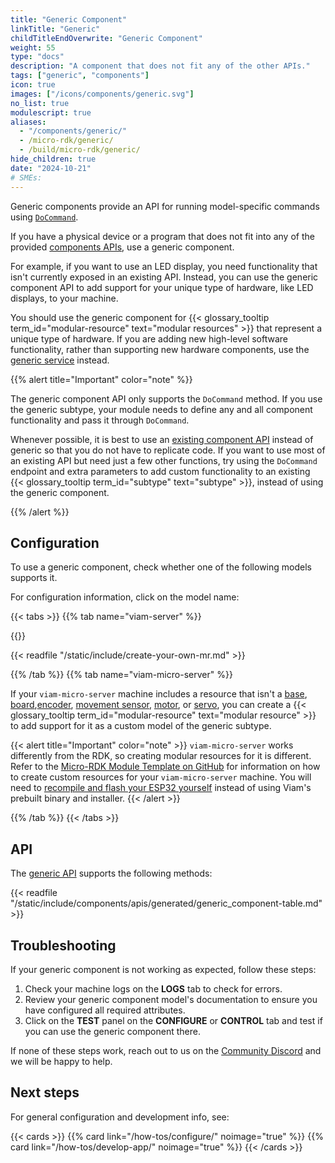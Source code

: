 ```yaml
---
title: "Generic Component"
linkTitle: "Generic"
childTitleEndOverwrite: "Generic Component"
weight: 55
type: "docs"
description: "A component that does not fit any of the other APIs."
tags: ["generic", "components"]
icon: true
images: ["/icons/components/generic.svg"]
no_list: true
modulescript: true
aliases:
  - "/components/generic/"
  - /micro-rdk/generic/
  - /build/micro-rdk/generic/
hide_children: true
date: "2024-10-21"
# SMEs:
---
```


Generic components provide an API for running model-specific commands using [`DoCommand`](/dev/reference/apis/components/generic/#docommand).

If you have a physical device or a program that does not fit into any of the provided [components APIs](/dev/reference/apis/#component-apis), use a generic component.

For example, if you want to use an LED display, you need functionality that isn't currently exposed in an existing API.
Instead, you can use the generic component API to add support for your unique type of hardware, like LED displays, to your machine.

You should use the generic component for {{< glossary_tooltip term_id="modular-resource" text="modular resources" >}} that represent a unique type of hardware.
If you are adding new high-level software functionality, rather than supporting new hardware components, use the [generic service](/services/generic/) instead.

{{% alert title="Important" color="note" %}}

The generic component API only supports the `DoCommand` method.
If you use the generic subtype, your module needs to define any and all component functionality and pass it through `DoCommand`.

Whenever possible, it is best to use an [existing component API](/dev/reference/apis/#component-apis) instead of generic so that you do not have to replicate code.
If you want to use most of an existing API but need just a few other functions, try using the `DoCommand` endpoint and extra parameters to add custom functionality to an existing {{< glossary_tooltip term_id="subtype" text="subtype" >}}, instead of using the generic component.

{{% /alert %}}

## Configuration

To use a generic component, check whether one of the following models supports it.

For configuration information, click on the model name:

{{< tabs >}}
{{% tab name="viam-server" %}}

{{<resources api="rdk:component:generic" type="generic" no-intro="true">}}

{{< readfile "/static/include/create-your-own-mr.md" >}}

{{% /tab %}}
{{% tab name="viam-micro-server" %}}

If your `viam-micro-server` machine includes a resource that isn't a [base](/components/base/), [board](/components/board/),[encoder](/components/encoder/), [movement sensor](/components/movement-sensor/), [motor](/components/motor/), or [servo](/components/servo/), you can create a {{< glossary_tooltip term_id="modular-resource" text="modular resource" >}} to add support for it as a custom model of the generic subtype.

{{< alert title="Important" color="note" >}}
`viam-micro-server` works differently from the RDK, so creating modular resources for it is different.
Refer to the [Micro-RDK Module Template on GitHub](https://github.com/viamrobotics/micro-rdk/tree/main/templates/module) for information on how to create custom resources for your `viam-micro-server` machine.
You will need to [recompile and flash your ESP32 yourself](/installation/viam-micro-server-setup/#install-viam-micro-server) instead of using Viam's prebuilt binary and installer.
{{< /alert >}}

{{% /tab %}}
{{< /tabs >}}

## API

The [generic API](/dev/reference/apis/components/generic/) supports the following methods:

{{< readfile "/static/include/components/apis/generated/generic_component-table.md" >}}

## Troubleshooting

If your generic component is not working as expected, follow these steps:

1. Check your machine logs on the **LOGS** tab to check for errors.
2. Review your generic component model's documentation to ensure you have configured all required attributes.
3. Click on the **TEST** panel on the **CONFIGURE** or **CONTROL** tab and test if you can use the generic component there.

If none of these steps work, reach out to us on the [Community Discord](https://discord.gg/viam) and we will be happy to help.

## Next steps

For general configuration and development info, see:

{{< cards >}}
{{% card link="/how-tos/configure/" noimage="true" %}}
{{% card link="/how-tos/develop-app/" noimage="true" %}}
{{< /cards >}}
